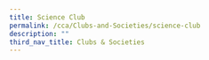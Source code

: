 ```yaml
---
title: Science Club
permalink: /cca/Clubs-and-Societies/science-club
description: ""
third_nav_title: Clubs & Societies
---
```

